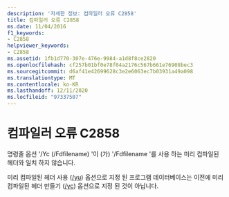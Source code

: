 ```yaml
---
description: '자세한 정보: 컴파일러 오류 C2858'
title: 컴파일러 오류 C2858
ms.date: 11/04/2016
f1_keywords:
- C2858
helpviewer_keywords:
- C2858
ms.assetid: 1fb1d770-307e-476e-9984-a1d8f8ce2820
ms.openlocfilehash: cf257b01bf0e78f04a2176c567b661e76908bec3
ms.sourcegitcommit: d6af41e42699628c3e2e6063ec7b03931a49a098
ms.translationtype: MT
ms.contentlocale: ko-KR
ms.lasthandoff: 12/11/2020
ms.locfileid: "97337507"
---
```

# <a name="compiler-error-c2858"></a>컴파일러 오류 C2858

명령줄 옵션 '/Yc (/Fdfilename) '이 (가) '/Fdfilename '를 사용 하는 미리 컴파일된 헤더와 일치 하지 않습니다.

미리 컴파일된 헤더 사용 ([/yu](../../build/reference/yu-use-precompiled-header-file.md)) 옵션으로 지정 된 프로그램 데이터베이스는 이전에 미리 컴파일된 헤더 만들기 ([/yc](../../build/reference/yc-create-precompiled-header-file.md)) 옵션으로 지정 된 것이 아닙니다.
